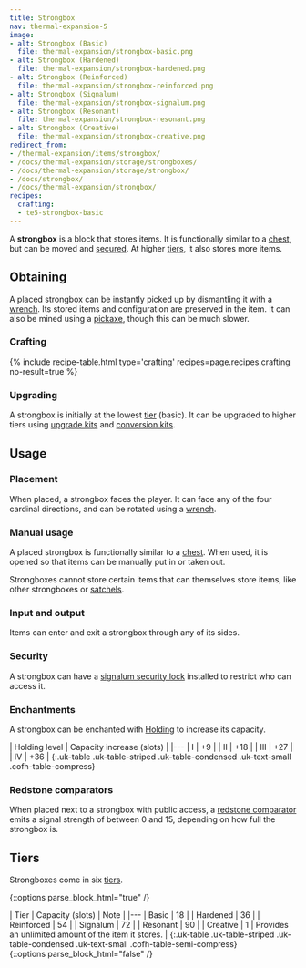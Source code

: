 ```yaml
---
title: Strongbox
nav: thermal-expansion-5
image:
- alt: Strongbox (Basic)
  file: thermal-expansion/strongbox-basic.png
- alt: Strongbox (Hardened)
  file: thermal-expansion/strongbox-hardened.png
- alt: Strongbox (Reinforced)
  file: thermal-expansion/strongbox-reinforced.png
- alt: Strongbox (Signalum)
  file: thermal-expansion/strongbox-signalum.png
- alt: Strongbox (Resonant)
  file: thermal-expansion/strongbox-resonant.png
- alt: Strongbox (Creative)
  file: thermal-expansion/strongbox-creative.png
redirect_from:
- /thermal-expansion/items/strongbox/
- /docs/thermal-expansion/storage/strongboxes/
- /docs/thermal-expansion/storage/strongbox/
- /docs/strongbox/
- /docs/thermal-expansion/strongbox/
recipes:
  crafting:
  - te5-strongbox-basic
---
```


A **strongbox** is a block that stores items. It is functionally similar to a
[chest](https://minecraft.gamepedia.com/Chest), but can be moved and
[secured](/docs/thermal-foundation-2/signalum-security-lock/). At higher [tiers](#tiers), it also
stores more items.


Obtaining
---------

A placed strongbox can be instantly picked up by dismantling it with a
[wrench](/docs/wrenches/). Its stored items and configuration are preserved in
the item. It can also be mined using a
[pickaxe](https://minecraft.gamepedia.com/Pickaxe), though this can be much
slower.

### Crafting
{% include recipe-table.html type='crafting' recipes=page.recipes.crafting no-result=true %}

### Upgrading
A strongbox is initially at the lowest [tier](#tiers) (basic). It can be
upgraded to higher tiers using [upgrade kits](/docs/thermal-foundation-2/upgrade-kits/) and
[conversion kits](/docs/thermal-foundation-2/conversion-kits/).


Usage
-----

### Placement
When placed, a strongbox faces the player. It can face any of the four cardinal
directions, and can be rotated using a [wrench](/docs/wrenches/).

### Manual usage
A placed strongbox is functionally similar to a
[chest](https://minecraft.gamepedia.com/Chest). When used, it is opened so that
items can be manually put in or taken out.

Strongboxes cannot store certain items that can themselves store items, like
other strongboxes or [satchels](/docs/thermal-expansion-5/satchel/).

### Input and output
Items can enter and exit a strongbox through any of its sides.

### Security
A strongbox can have a [signalum security lock](/docs/thermal-foundation-2/signalum-security-lock/)
installed to restrict who can access it.

### Enchantments
A strongbox can be enchanted with [Holding](/docs/cofh-core-4/holding/) to increase its
capacity.

| Holding level | Capacity increase (slots) |
|---
| I | +9 |
| II | +18 |
| III | +27 |
| IV | +36 |
{:.uk-table .uk-table-striped .uk-table-condensed .uk-text-small .cofh-table-compress}

### Redstone comparators
When placed next to a strongbox with public access, a [redstone
comparator](https://minecraft.gamepedia.com/Redstone_Comparator) emits a signal
strength of between 0 and 15, depending on how full the strongbox is.


Tiers
-----

Strongboxes come in six [tiers](/docs/thermal-foundation-2/tiers/).

{::options parse_block_html="true" /}
<div class="uk-overflow-container">
| Tier | Capacity (slots) | Note |
|---
| Basic | 18 |
| Hardened | 36 |
| Reinforced | 54 |
| Signalum | 72 |
| Resonant | 90 |
| Creative | 1 | Provides an unlimited amount of the item it stores. |
{:.uk-table .uk-table-striped .uk-table-condensed .uk-text-small .cofh-table-semi-compress}
</div>
{::options parse_block_html="false" /}
